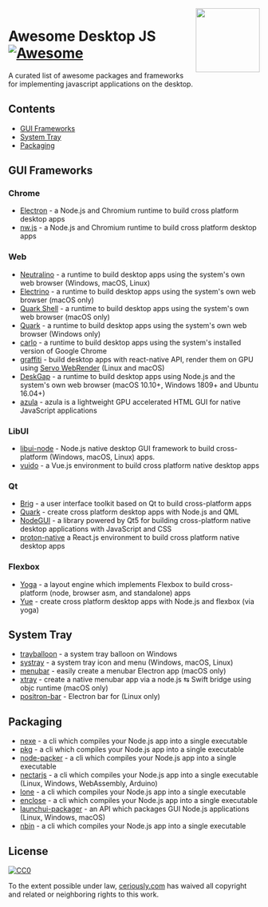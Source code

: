 <img  width="128" height="128" src="https://cdn.jsdelivr.net/npm/simple-icons/icons/javascript.svg" align="right">

# Awesome Desktop JS [![Awesome](https://cdn.rawgit.com/sindresorhus/awesome/d7305f38d29fed78fa85652e3a63e154dd8e8829/media/badge.svg)](https://github.com/sindresorhus/awesome)

A curated list of awesome packages and frameworks for implementing javascript applications on the desktop.

## Contents

* [GUI Frameworks](#gui-frameworks)
* [System Tray](#system-tray)
* [Packaging](#packaging)

## GUI Frameworks

### Chrome

* [Electron](https://github.com/electron/electron) - a Node.js and Chromium runtime to build cross platform desktop apps
* [nw.js](https://github.com/nwjs/nw.js) - a Node.js and Chromium runtime to build cross platform desktop apps

### Web

* [Neutralino](https://github.com/neutralinojs/neutralinojs) - a runtime to build desktop apps using the system's own web browser (Windows, macOS, Linux)
* [Electrino](https://github.com/pojala/electrino) - a runtime to build desktop apps using the system's own web browser (macOS only)
* [Quark Shell](https://github.com/HackPlan/quark-shell-mac) - a runtime to build desktop apps using the system's own web browser (macOS only)
* [Quark](https://github.com/jscherer92/Quark) - a runtime to build desktop apps using the system's own web browser (Windows only)
* [carlo](https://github.com/GoogleChromeLabs/carlo) - a runtime to build desktop apps using the system's installed version of Google Chrome
* [graffiti](https://github.com/cztomsik/graffiti) - build desktop apps with react-native API, render them on GPU using [Servo  WebRender](https://github.com/servo/webrender) (Linux and macOS)
* [DeskGap](https://github.com/patr0nus/DeskGap) - a runtime to build desktop apps using Node.js and the system's own web browser (macOS 10.10+, Windows 1809+ and Ubuntu 16.04+)
* [azula](https://github.com/maierfelix/azula) - azula is a lightweight GPU accelerated HTML GUI for native JavaScript applications

### LibUI

* [libui-node](https://github.com/parro-it/libui-node) - Node.js native desktop GUI framework to build cross-platform (Windows, macOS, Linux) apps.
* [vuido](https://github.com/mimecorg/vuido) - a Vue.js environment to build cross platform native desktop apps

### Qt

* [Brig](https://github.com/BrigJS/brig) - a user interface toolkit based on Qt to build cross-platform apps
* [Quark](https://github.com/freemountain/quark/) - create cross platform desktop apps with Node.js and QML
* [NodeGUI](https://github.com/nodegui/nodegui) - a library powered by Qt5 for building cross-platform native desktop applications with JavaScript and CSS
* [proton-native](https://github.com/kusti8/proton-native) a React.js environment to build cross platform native desktop apps

### Flexbox

* [Yoga](https://github.com/facebook/yoga) - a layout engine which implements Flexbox to build cross-platform (node, browser asm, and standalone) apps
* [Yue](https://github.com/yue/yue) - create cross platform desktop apps with Node.js and flexbox (via yoga) 

## System Tray

* [trayballoon](https://github.com/sindresorhus/trayballoon) - a system tray balloon on Windows
* [systray](https://github.com/zaaack/node-systray) - a system tray icon and menu (Windows, macOS, Linux)
* [menubar](https://github.com/maxogden/menubar) - easily create a menubar Electron app (macOS only)
* [xtray](https://github.com/tetsuo/xtray) - create a native menubar app via a node.js ⇆ Swift bridge using objc runtime (macOS only)
* [positron-bar](https://github.com/ElessarWebb/positron-bar) - Electron bar for (Linux only)

## Packaging

* [nexe](https://github.com/nexe/nexe) - a cli which compiles your Node.js app into a single executable
* [pkg](https://github.com/zeit/pkg) - a cli which compiles your Node.js app into a single executable
* [node-packer](https://github.com/pmq20/node-packer) - a cli which compiles your Node.js app into a single executable
* [nectarjs](https://github.com/NectarJS/nectarjs) - a cli which compiles your Node.js app into a single executable (Linux, Windows, WebAssembly, Arduino)
* [lone](https://github.com/imlucas/lone) - a cli which compiles your Node.js app into a single executable
* [enclose](https://github.com/igorklopov/enclose)  - a cli which compiles your Node.js app into a single executable
* [launchui-packager](https://github.com/mimecorg/launchui-packager) - an API which packages GUI Node.js applications (Linux, Windows, macOS)
* [nbin](https://github.com/cdr/nbin) - a cli which compiles your Node.js app into a single executable

## License

[![CC0](https://mirrors.creativecommons.org/presskit/buttons/88x31/svg/cc-zero.svg)](https://creativecommons.org/publicdomain/zero/1.0/)

To the extent possible under law, [ceriously.com](https://www.ceriously.com/) has waived all copyright and related or neighboring rights to this work.

